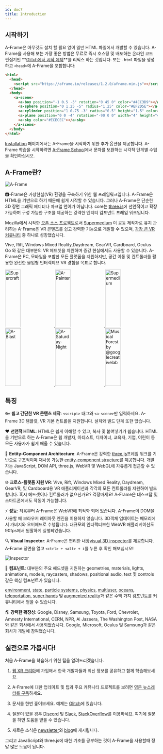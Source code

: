 ```yaml
---
id: doc7
title: Introduction
---
```


[three.js]: https://threejs.org

## 시작하기

[glitch]: http://glitch.com/~aframe

A-Frame은 아무것도 설치 할 필요 없이 일반 HTML 파일에서 개발할 수 있습니다.
A-Frame을 사용해 보는 가장 좋은 방법은 무료로 즉시 호스팅 및 배포하는 온라인
코드 편집기인 **[Glitch에서 시작 예제][glitch]**를 리믹스 하는 것입니다. 
또는 `.html` 파일을 생성하고 `<head>`에 A-Frame을 포함합니다:

```html
<html>
  <head>
    <script src="https://aframe.io/releases/1.2.0/aframe.min.js"></script>
  </head>
  <body>
    <a-scene>
      <a-box position="-1 0.5 -3" rotation="0 45 0" color="#4CC3D9"></a-box>
      <a-sphere position="0 1.25 -5" radius="1.25" color="#EF2D5E"></a-sphere>
      <a-cylinder position="1 0.75 -3" radius="0.5" height="1.5" color="#FFC65D"></a-cylinder>
      <a-plane position="0 0 -4" rotation="-90 0 0" width="4" height="4" color="#7BC8A4"></a-plane>
      <a-sky color="#ECECEC"></a-sky>
    </a-scene>
  </body>
</html>
```

[Installation]: ./installation.md
[school]: https://aframe.io/school/

[Installation] 페이지에서는 A-Frame을 시작하기 위한 추가 옵션을 제공합니다.
A-Frame 학습을 시작하려면 [A-Frame School][school]에서 문자를 보완하는 시각적
단계별 수업을 확인하십시오.

## A-Frame란?

[github]: https://github.com/aframevr/
[community]: https://aframe.io/community/

![A-Frame](https://cloud.githubusercontent.com/assets/674727/25392020/6f011d10-298c-11e7-845e-c3c5baebd14d.jpg)

:a:-Frame은 가상현실(VR) 환경을 구축하기 위한 웹 프레임워크입니다.
A-Frame은 HTML을 기반으로 하기 때문에 쉽게 시작할 수 있습니다. 그러나 A-Frame은
단순한 3D 장면 그래픽 에디터나 마크업 언어가 아닙니다. core는 [three.js]에 선언적이고 
확장 가능하며 구성 가능한 구조를 제공하는 강력한 엔티티 컴포넌트 프레임 워크입니다.

Mozilla에서 시작한 [오픈 소스 프로젝트][github]로서 [Supermedium](https://supermedium.com)
이 공동 제작자로 유지 관리하는 A-Frame은 VR 콘텐츠를 쉽고 강력한 기능으로
개발할 수 있으며,
[가장 큰 VR 커뮤니티][community] 중 하나로 성장했습니다.

Vive, Rift, Windows Mixed Reality,Daydream, GearVR, Cardboard, Oculus Go 와 같은 
대부분의 VR 헤드셋을 지원하며 증강 현실에서도 사용할 수 있습니다. 
A-Frame은 PC, 모바일을 포함한 모든 플랫폼을 지원하지만, 공간 이동 및 컨트롤러를 활용한 완전한 몰입형 인터랙티브 VR 경험을 목표로 합니다.

<div class="docs-introduction-examples">
  <a href="https://supermedium.com/supercraft">
    <img alt="Supercraft" target="_blank" src="https://user-images.githubusercontent.com/674727/41085457-f5429566-69eb-11e8-92e5-3210e4c6c4a0.gif" height="190" width="32%"></img>
  </a>
  <a href="https://aframe.io/a-painter/?url=https://ucarecdn.com/962b242b-87a9-422c-b730-febdc470f203/">
    <img alt="A-Painter" target="_blank" src="https://cloud.githubusercontent.com/assets/674727/24531388/acfc3dda-156d-11e7-8563-5bd75252f70f.gif" height="190" width="32%"></img>
  </a>
  <a href="https://supermedium.com">
    <img alt="Supermedium" target="_blank" src="https://user-images.githubusercontent.com/674727/37294616-7212cd20-25d3-11e8-9e7f-c0c61074f1e0.png" height="190" width="32%"></img>
  </a>
  <a href="https://aframe.io/a-blast/">
    <img alt="A-Blast" target="_blank" src="https://cloud.githubusercontent.com/assets/674727/24531440/0336e66e-156e-11e7-95c2-f2e6ebc0393d.gif" height="190" width="32%"></img>
  </a>
  <a href="https://aframe.io/a-saturday-night/">
    <img alt="A-Saturday-Night" target="_blank" src="https://cloud.githubusercontent.com/assets/674727/24531477/44272daa-156e-11e7-8ef9-d750ed430f3a.gif" height="190" width="32%"></img>
  </a>
  <a href="https://github.com/googlecreativelab/webvr-musicalforest">
    <img alt="Musical Forest by @googlecreativelab" target="_blank" src="https://cloud.githubusercontent.com/assets/674727/25109861/b8e9ec48-2394-11e7-8f2d-ea1cd9df69c8.gif" height="190" width="32%"></img>
  </a>
</div>

## 특징

:eyeglasses: **쉽고 간단한 VR 콘텐츠 제작**: `<script>` 태그와 `<a-scene>`만 입력하세요. 
A-Frame 3D 템플릿, VR 기본 컨트롤을 지원합니다. 설치와 빌드 단계 또한 없습니다.

:heart: **선언적 HTML**: HTML은 쉽게 이해할 수 있고, 복사 및 붙여넣기가 쉽습니다.
HTML을 기반으로 하는 A-Frame은 웹 개발자, 아티스트, 디자이너, 교육자,
기업, 어린이 등 모든 사용자가 쉽게 배울 수 있습니다.

:electric_plug: **Entity-Component Architecture**: A-Frame은 강력한
[three.js]프레임 워크를 기반으로 구조적이며 재사용 가능한
[entity-component structure][ecs]를 제공합니다. 
개발자는 JavaScript, DOM API, three.js, WebVR 및 WebGL에 자유롭게 접근할 수
있습니다.

:globe_with_meridians: **크로스-플랫폼 지원 VR**: Vive, Rift, Windows Mixed Reality, Daydream, GearVR, 
및 Cardboard용 VR 애플리케이션과 각각의 모든 컨트롤러를 지원하여 빌드합니다. 
혹시 헤드셋이나 컨트롤러가 없으신가요? 걱정마세요! 
A-Frame은 데스크탑 및 스마트폰에서도 작동이 가능합니다.

[ecs]: ./entity-component-system.md

[A-Painter]: https://github.com/aframevr/a-painter
[Tilt Brush]: https://www.tiltbrush.com/

:zap: **성능**: 처음부터 A-Frame은 WebVR에 최적화 되어 있습니다. A-Frame이
DOM을 사용할 때 브라우저 레이아웃 엔진을 이용하지  않습니다. 3D객체 업데이트는 메모리에서 가비지와 오버헤드로 수행됩니다. 대규모의 인터랙티브한 
 WebVR 애플리케이션도 90fps에서 원활하게 실행되었습니다.

[inspector]: ./visual-inspector-and-dev-tools.md

:mag: **Visual Inspector**: A-Frame은 편리한 내장[visual 3D inspector][inspector]를 제공합니다. 
A-Frame 장면을 열고 `<ctrl> + <alt> + i`를 누른 후 확인 해보십시오!

![Inspector](https://cloud.githubusercontent.com/assets/674727/25377018/27be9cce-295b-11e7-9098-3e85ac1fe172.gif)

[augmented reality]: https://github.com/jeromeetienne/AR.js#augmented-reality-for-the-web-in-less-than-10-lines-of-html
[environment]: https://github.com/supermedium/aframe-environment-component
[multiuser]: https://github.com/haydenjameslee/networked-aframe
[oceans]: https://github.com/donmccurdy/aframe-extras/tree/master/src/primitives
[particle systems]: https://github.com/IdeaSpaceVR/aframe-particle-system-component
[physics]: https://github.com/donmccurdy/aframe-physics-system
[state]: https://npmjs.com/package/aframe-state-component
[super hands]: https://github.com/wmurphyrd/aframe-super-hands-component
[teleportation]: https://github.com/fernandojsg/aframe-teleport-controls

:runner: **컴포넌트**: 대부분의 주요 헤드셋을 지원하는 geometries, materials, lights, 
animations, models, raycasters, shadows, positional audio, text 및 controls 같은
핵심 컴포넌트가 있습니다.

[environment], [state], 
[particle systems], [physics], [multiuser], [oceans], [teleportation], [super hands] 및
[augmented reality]과 같은 수백 가지 컴포넌트를 커뮤니티에서 얻을 수 있습니다.

:earth_americas: **강력한 확장성**: Google, Disney, Samsung, Toyota, Ford, 
Chevrolet, Amnesty International, CERN, NPR, Al Jazeera, The Washington Post, NASA와 
같은 회사에서 사용되었습니다. Google, Microsoft, Oculus 및 Samsung과 같은 회사가 개발에 참여했습니다.

## 실전으로 가봅시다! 

[Discord]: https://supermedium.com/discord
[slack]: https://aframe.io/slack-invite/

처음  A-Frame을 학습하기 위한 팁을 알려드리겠습니다.

1. [ 웹 XR 코리아](https://www.facebook.com/groups/webxrkorea)에 가입해서 한국 개발자들과 최신 정보를 공유하고 함께 학습해보세요.


2. A-Frame에 대한 업데이트 및 팁과 주요 커뮤니티 프로젝트를 보려면 
[영문 뉴스레터를 구독](https://aframe.io/subscribe/)하세요. 


3. 문서를 한번 훑어보세요. 예제는
[Glitch](https://glitch.com/~aframe)에 있습니다.

4. 질문이 있을 경우 [Discord][Discord] 및 [Slack][slack],
[StackOverflow](http://stackoverflow.com/questions/ask/?tags=aframe)를 이용하세요.
여기에 질문을 하면 도움을 받을 수 있습니다.

5. 새로운 소식은 [newsletter](https://aframe.io/subscribe/)와
[blog](https://aframe.io/blog/)에 게시됩니다.

그리고 JavaScript와 three.js에 대한 기초를 공부하는 것이 A-Frame을 사용할때 정말 많은 
도움이 됩니다.
